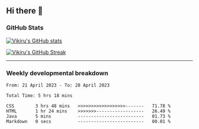 ## Hi there 👋

### GitHub Stats

[![Vikiru's GitHub stats](https://github-readme-stats.vercel.app/api?username=vikiru&theme=nightowl&include_all_commits=true&count_private=true&hide=stars,contribs&show_icons=true)](https://github.com/anuraghazra/github-readme-stats)

[![Vikiru's GitHub Streak](https://streak-stats.demolab.com/?user=vikiru&theme=nightowl&hide_border=true&date_format=M%20j%5B%2C%20Y%5D)](https://github.com/DenverCoder1/github-readme-streak-stats)

---

### Weekly developmental breakdown

<!--START_SECTION:waka-->

```text
From: 21 April 2023 - To: 28 April 2023

Total Time: 5 hrs 18 mins

CSS        3 hrs 48 mins   >>>>>>>>>>>>>>>>>>-------   71.78 %
HTML       1 hr 24 mins    >>>>>>>------------------   26.49 %
Java       5 mins          -------------------------   01.73 %
Markdown   0 secs          -------------------------   00.01 %
```

<!--END_SECTION:waka-->

